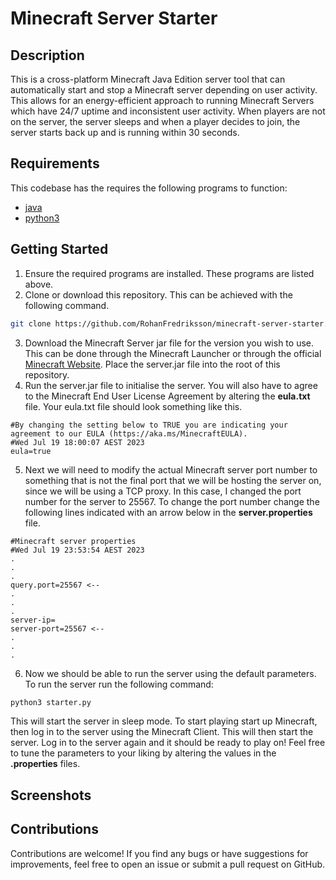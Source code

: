 # Minecraft Server Starter

## Description
This is a cross-platform Minecraft Java Edition server tool that can automatically start and stop a Minecraft server depending on user activity. This allows for an energy-efficient approach to running Minecraft Servers which have 24/7 uptime and inconsistent user activity. When players are not on the server, the server sleeps and when a player decides to join, the server starts back up and is running within 30 seconds.

## Requirements
This codebase has the requires the following programs to function:
- [java](https://www.java.com/en/)
- [python3](https://www.python.org/)

## Getting Started
1. Ensure the required programs are installed. These programs are listed above.
2. Clone or download this repository. This can be achieved with the following command.
```bash
git clone https://github.com/RohanFredriksson/minecraft-server-starter.git
```
3. Download the Minecraft Server jar file for the version you wish to use. This can be done through the Minecraft Launcher or through the official [Minecraft Website](https://www.minecraft.net/en-us). Place the server.jar file into the root of this repository.
4. Run the server.jar file to initialise the server. You will also have to agree to the Minecraft End User License Agreement by altering the **eula.txt** file. Your eula.txt file should look something like this.
```
#By changing the setting below to TRUE you are indicating your agreement to our EULA (https://aka.ms/MinecraftEULA).
#Wed Jul 19 18:00:07 AEST 2023
eula=true
```
5. Next we will need to modify the actual Minecraft server port number to something that is not the final port that we will be hosting the server on, since we will be using a TCP proxy. In this case, I changed the port number for the server to 25567. To change the port number change the following lines indicated with an arrow below in the **server.properties** file.
```
#Minecraft server properties
#Wed Jul 19 23:53:54 AEST 2023
.
.
.
query.port=25567 <--
.
.
.
server-ip=
server-port=25567 <--
.
.
.
```
6. Now we should be able to run the server using the default parameters. To run the server run the following command:
```bash
python3 starter.py
```
This will start the server in sleep mode. To start playing start up Minecraft, then log in to the server using the Minecraft Client. This will then start the server. Log in to the server again and it should be ready to play on! Feel free to tune the parameters to your liking by altering the values in the **.properties** files.
## Screenshots


## Contributions
Contributions are welcome! If you find any bugs or have suggestions for improvements, feel free to open an issue or submit a pull request on GitHub.
